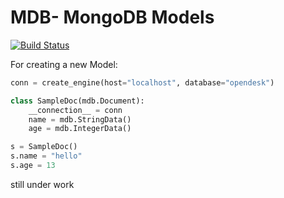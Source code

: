 
<h1>MDB- MongoDB Models </h1>  

[![Build Status](https://travis-ci.org/RevelutionWind/MDB.svg?branch=master)](https://travis-ci.org/RevelutionWind/MDB)

For creating a new Model:

```python
conn = create_engine(host="localhost", database="opendesk")

class SampleDoc(mdb.Document):
    __connection__ = conn
    name = mdb.StringData()
    age = mdb.IntegerData()

s = SampleDoc()
s.name = "hello"
s.age = 13

```

still under work